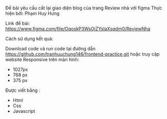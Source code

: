 Đề bài yêu cầu cắt lại giao diện blog của trang Review nhà với figma Thực hiện bởi: Phạm Huy Hưng

Link đề bài: https://www.figma.com/file/OqoskP3WsOjZYsIaXsqdm0/ReviewNha

Cách sử dụng kết quả:

Download code và run code tại đường dẫn https://github.com/tranhuuchung146/frontend-practice.git hoặc truy cập website
Responsive trên màn hình:

- 1027px
- 768 px
- 375 px

Được viết bằng :

- Html
- Css
- Javascript
